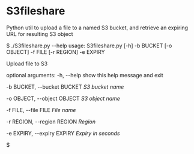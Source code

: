 # S3fileshare
Python util to upload a file to a named S3 bucket, and retrieve an expiring URL for resulting S3 object

$ ./S3fileshare.py --help
usage: S3fileshare.py [-h] -b BUCKET [-o OBJECT] -f FILE [-r REGION] -e EXPIRY

Upload file to S3

optional arguments:
  -h, --help            show this help message and exit

  -b BUCKET, --bucket BUCKET
                        _S3 bucket name_

  -o OBJECT, --object OBJECT
                        _S3 object name_

  -f FILE, --file FILE  _File name_

  -r REGION, --region REGION
                        _Region_

  -e EXPIRY, --expiry EXPIRY
                        _Expiry in seconds_

$
